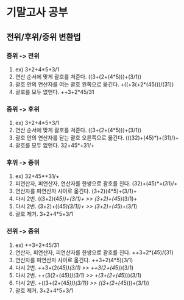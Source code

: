 # 기말고사 공부
## 전위/후위/중위 변환법
### 중위 -> 전위
1. ex) 3+2+4*5+3/1
2. 연산 순서에 맞게 괄호를 쳐준다. ((3+(2+(4*5)))+(3/1))
3. 괄호 안의 연산자를 여는 괄호 왼쪽으로 옮긴다. +((+3(+2*(45)))/(31))
4. 괄호를 모두 없앤다. ++3+2*45/31

### 중위 -> 후위
1. ex) 3+2+4*5+3/1
2. 연산 순서에 맞게 괄호를 쳐준다. ((3+(2+(4*5)))+(3/1))
3. 괄호 안의 연산자를 닫는 괄호 오른쪽으로 옮긴다. (((32)+(45)*)+(31)/)+
4. 괄호를 모두 없앤다. 32+45*+31/+

### 후위 -> 중위
1. ex) 32+45*+31/+
2. 피연산자, 피연산자, 연산자를 한쌍으로 괄호를 친다. (32)+(45)*+(31)/+
3. 연산자를 피연산자 사이로 옮긴다. (3+2)(4*5)+(3/1)+
4. 다시 2번. ((3+2)(4*5))+(3/1)+ >> (3+2)+(4*5)(3/1)+
5. 다시 2번. (3+2)+((4*5)(3/1))+ >> (3+2)+(4*5)+(3/1)
6. 괄호 제거. 3+2+4*5+3/1

### 전위 -> 중위
1. ex) ++3+2*45/31
2. 연산자, 피연산자, 피연산자를 한쌍으로 괄호를 친다. ++3+2*(45)/(31)
3. 연산자를 피연산자 사이로 옮긴다. ++3+2(4*5)(3/1)
4. 다시 2번. ++3+(2(4*5))(3/1) >> ++3(2+(4*5))(3/1)
5. 다시 2번. ++(3(2+(4*5)))(3/1) >> +(3+(2+(4*5)))(3/1)
6. 다시 2번. +((3+(2+(4*5)))(3/1)) >> ((3+(2+(4*5)))+(3/1))
7. 괄호 제거. 3+2+4*5+3/1